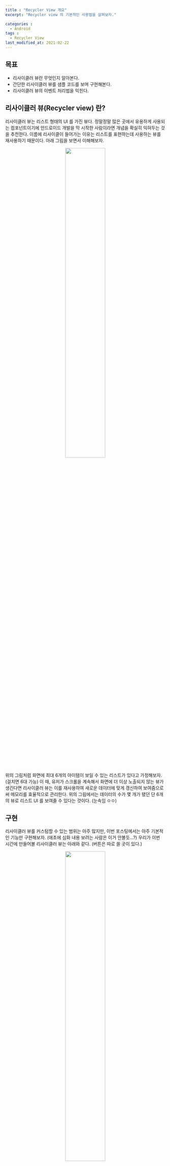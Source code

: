 ```yaml
---
title : "Recycler View 개요"
excerpt: "Recycler view 의 기본적인 사용법을 살펴보자."

categories :
  - Android 
tags : 
  - Recycler View 
last_modified_at: 2021-02-22
---
```


## 목표

- 리사이클러 뷰란 무엇인지 알아본다.
- 간단한 리사이클러 뷰를 샘플 코드를 보며 구현해본다.
- 리사이클러 뷰의 이벤트 처리법을 익힌다.

## 리사이클러 뷰(Recycler view) 란?

리사이클러 뷰는 리스트 형태의 UI 를 가진 뷰다. 정말정말 많은 곳에서 유용하게 사용되는 컴포넌트이기에 안드로이드 개발을 막 시작한 사람이라면 개념을 확실히 익혀두는 것을 추천한다. 이름에 리사이클이 들어가는 이유는 리스트를 표현하는데 사용하는 뷰를 재사용하기 때문이다. 아래 그림을 보면서 이해해보자. 

<p align="center">
  <img width="50%" height="50%" src="https://thkim9373.github.io/assets/images/recycler-view/recycler-view1.png">
</p>

위의 그림처럼 화면에 최대 6개의 아이템이 보일 수 있는 리스트가 있다고 가정해보자. (걸치면 6대 가능) 이 때, 유저가 스크롤을 계속해서 화면에 더 이상 노출되지 않는 뷰가 생긴다면 리사이클러 뷰는 이를 재사용하여 새로운 데이터에 맞게 갱신하여 보여줌으로써 메모리를 효율적으로 관리한다. 위의 그림에서는 데이터의 수가 몇 개가 됐던 단 6개의 뷰로 리스트 UI 를 보여줄 수 있다는 것이다. (눈속임 ㅇㅇ) 

## 구현

리사이클러 뷰를 커스텀할 수 있는 범위는 아주 많지만, 이번 포스팅에서는 아주 기본적인 기능만 구현해보자. (애초에 심화 내용 보려는 사람은 이거 안볼듯...?) 우리가 이번 시간에 만들어볼 리사이클러 뷰는 아래와 같다. (버튼은 따로 쓸 곳이 있다.) 

<p align="center">
  <img width="50%" height="50%" src="https://thkim9373.github.io/assets/images/recycler-view/recycler-view2.png">
</p>

2개의 텍스트 뷰에 각각 텍스트를 표시할 수 있고, 세로 방향으로 스크롤이 가능한 리사이클러 뷰다. 위와 같은 리사이클러 뷰를 구현하는데 필수적으로 필요한 것은 

- Item - 리스트를 구성하는 데이터
- View Holder - 아이템 뷰를 담을 수 있는 홀더
- Adapter - 데이터 리스트를 리사이클러 뷰와 연결해주는 역할
- Layout Manager - 리사이클러 뷰의 모양과 동작을 관리

이며, 추가적으로 Item decoration 이라는 컴포넌트를 추가해서 아이템 사이에 구분선을 만든다거나, 아이템이 보여지는 시점 및 위치를 조정하여 다양한 UI/UX 를 제공할 수 있다. 위의 리사이클러 뷰에는 구분선을 만드는 아이템 데코레이션이 적용되어 있는 상태이다. 

### Item

먼저 리스트에 넣을 데이터를 만들자. id 는 유저에게 보여지는 데이터는 아니지만, 나중에 어탭터를 구현할 때 필요하니 넣어주자. 

```kotlin
data class Item(
    // 고유값
    val id: Int,
    val title: String = "",
    var description: String = "",
)
```

### View Holder

뷰 홀더는 리사이클을 하기 위한 아이템 뷰를 가지고 있는 홀더이다. 클래스를 만들기에 앞서 타이틀과 디스크립션을 표시해줄 레이아웃을 생성하자. 

```xml
<androidx.constraintlayout.widget.ConstraintLayout xmlns:android="http://schemas.android.com/apk/res/android"
    xmlns:app="http://schemas.android.com/apk/res-auto"
    xmlns:tools="http://schemas.android.com/tools"
    android:id="@+id/container"
    android:layout_width="match_parent"
    android:layout_height="wrap_content"
    android:padding="16dp">

    <TextView
        android:id="@+id/title"
        android:layout_width="0dp"
        android:layout_height="wrap_content"
        android:textSize="36sp"
        android:textStyle="bold"
        app:layout_constraintEnd_toEndOf="parent"
        app:layout_constraintStart_toStartOf="parent"
        app:layout_constraintTop_toTopOf="parent"
        tools:text="Title" />

    <TextView
        android:id="@+id/description"
        android:layout_width="0dp"
        android:layout_height="wrap_content"
        android:textSize="24sp"
        app:layout_constraintBottom_toBottomOf="parent"
        app:layout_constraintEnd_toEndOf="parent"
        app:layout_constraintStart_toStartOf="parent"
        app:layout_constraintTop_toBottomOf="@id/title"
        tools:text="Description" />

</androidx.constraintlayout.widget.ConstraintLayout>
```

그리고 해당 뷰를 가지고 있을 뷰 홀더를 만든다. 뷰 홀더를 만들 때는 View 인스턴스를 생성자에 넘겨줘야 한다. 해당 포스팅에서는 뷰 바인딩을 사용하도록 하자. (아직 View Binding 사용법을 모른다고? 그럼 그것부터 보고 오자. 다 피가되고 살이 된다. [포스팅 보러가기](https://thkim9373.github.io/android/view-binding/))

```kotlin
class MyViewHolder(
    private val binding: ItemBinding
) : RecyclerView.ViewHolder(binding.root) {
    fun setItem(item: Item) {
        binding.apply {
            title.text = item.title
            description.text = item.description
        }
    }
}
```

### Adapter

어탭터는 데이터와 리사이클러 뷰를 연결해주는 역할을 한다. 너무 대충 말한 것 같은데... 구현할 수 있는 핵심적인 기능을 조금 더 자세히 말하면 아래와 같다. 

- 데이터에 따라 뷰 타입을 지정하여 상황에 맞는 뷰 홀더를 생성할 수 있다. (해당 포스팅에선 구현 ㄴㄴ)
- 뷰 홀더가 바인드 될 때, 데이터에 맞게 UI 를 갱신할 수 있다.
- 데이터가 변경되었을 때, 리사이클러 뷰를 갱신할 수 있다.

어탭터에도 종류가 몇 있는데, 그 중 오늘 사용할 어탭터는 [List Adapter](https://developer.android.com/reference/androidx/recyclerview/widget/ListAdapter) 이다. 리스트 어댑터는 데이터가 변했을 때, 리사이클러 뷰의 갱신을 아주 편리하게 할 수 있도록 구현되어 있는 친구다. 전통적으로 쓰이던 RecyclerView.Adapter 를 사용할 시절에는 데이터가 변했을 때, 추가, 제거 및 갱신을 일일히 알려줘야 했었지만, 지금은 시절이 좋아져서 Diff.ItemCallback 의 메서드만 잘 정의해놓으면 알아서 리사이클러 뷰를 갱신해준다. (시절 참 좋아졌네...) 

```kotlin
class MyAdapter : ListAdapter<Item, MyViewHolder>(
    object : DiffUtil.ItemCallback<Item>() {
        // id 가 같으면 같은 아이템이다. 
        override fun areItemsTheSame(oldItem: Item, newItem: Item): Boolean =
            oldItem.id == newItem.id
				
        // title 과 description 이 모두 같으면 내용도 같다. 
        override fun areContentsTheSame(oldItem: Item, newItem: Item): Boolean =
            oldItem.title == newItem.title &&
                    oldItem.description == newItem.description
    }
) {
    override fun onCreateViewHolder(parent: ViewGroup, viewType: Int): MyViewHolder =
        MyViewHolder(
            // 이렇게 뷰 바인딩 객체를 생성하여 넘겨준다. 
            ItemBinding.inflate(
                LayoutInflater.from(parent.context),
                parent,
                false
            )
        )

    override fun onBindViewHolder(holder: MyViewHolder, position: Int) {
        // 뷰 홀더가 바인딩 될 때마다 해당 포지션에 맞는 아이템을 넘겨줘서 뷰를 갱신한다. 
        holder.setItem(getItem(position))
    }
}
```

위에 언급한 것 처럼 리스트 어댑터를 쓸 때는 데이터의 변화를 일일히 알려주지 않아도 되고, 변경하고 싶은 땐 submitList() 라는 메서드로 갱신하고 싶은 데이터 리스트를 가져다 주기만 하면 된다. 새로운 리스트를 받으면 원래 가지고 있던 리스트의 아이템들과 새로운 아이템들을 구현해놓은 DiffUtil.ItemCallback 에 정의한대로 비교하여 결과에 따라 추가, 변경 및 제거 등을 수행해준다. 심지어 아이템의 비교는 백그라운드에서 처리해주기 때문에 성능까지도 보장해주는 아주 듬직한 친구다. 

DiffUtil.ItemCallback 를 구현할 때, 꼭 구현해야 하는 메서드는 위의 areItemsTheSame 과 areContentsTheSame 이다. areItemsTheSame 은 같은 아이템인지 여부를 리턴해주면 되며, 위의 코드에서는 id 를 비교하여 같으면 true, 다르면 false 를 리턴하도록 구현했다. 해당 메서드의 리턴 값이 false 이면 그 아이템이 표시되고 있는 뷰 홀더가 갱신된다. 만약 true 를 반환하게 되면 다른 메서드인 areContentsTheSame 이 호출되는데, 여기서는 두 아이템의 내용이 같은지 여부를 리턴해주면 된다. 해당 메서드는 리턴 값이 true 이면 뷰 홀더를 갱신하지 않게 되고, false 이면 해당 아이템이 표시되고 있는 포지션의 뷰 홀더가 갱신된다. 

DiffUtil.ItemCallback 의 메서드들을 작성할 때 유의해야 할 점이 있는데, areItemsTheSame 의 리턴 값으로 객체를 비교한 값으로 내보내지 않는 것이 좋다. (해시 코드 등 사용 ㄴㄴ) 객체가 같은지 여부를 리턴하게 되면 뒤의 areContentsTheSame 또한 같은 객체를 비교하게 되므로 같은 항목을 검사하면 모두 true 가 나오기 때문이다. 따라서 리스트 어탭터에 submitList() 를 할 때는 되도록 ***비교할 수 있는 고유값을 가진 다른 객체로 이루어진 리스트***를 넣는 것이 바람직한 사용 방법인 것 같다. (적다보니 submitList() 가 먼저 나와버렸는데 뒤의 액티비티 코드에서 사용한다.)

### Activity

리스트를 이것 저것 바꿀 수 있는 버튼이 2개 그리고 오늘의 주인공인 리사이클러 뷰가 하나 있는 레이아웃을 만들자. 

```xml
<androidx.constraintlayout.widget.ConstraintLayout xmlns:android="http://schemas.android.com/apk/res/android"
    xmlns:app="http://schemas.android.com/apk/res-auto"
    xmlns:tools="http://schemas.android.com/tools"
    android:layout_width="match_parent"
    android:layout_height="match_parent"
    tools:context=".MainActivity">

    <Button
        android:id="@+id/list1Button"
        android:layout_width="wrap_content"
        android:layout_height="wrap_content"
        android:text="submit list1"
        app:layout_constraintEnd_toStartOf="@+id/list2Button"
        app:layout_constraintStart_toStartOf="parent"
        app:layout_constraintTop_toTopOf="parent" />

    <Button
        android:id="@+id/list2Button"
        android:layout_width="wrap_content"
        android:layout_height="wrap_content"
        android:text="submit list2"
        app:layout_constraintEnd_toEndOf="parent"
        app:layout_constraintStart_toEndOf="@id/list1Button"
        app:layout_constraintTop_toTopOf="parent" />

    <androidx.recyclerview.widget.RecyclerView
        android:id="@+id/recyclerView"
        android:layout_width="0dp"
        android:layout_height="0dp"
        app:layout_constraintBottom_toBottomOf="parent"
        app:layout_constraintEnd_toEndOf="parent"
        app:layout_constraintStart_toStartOf="parent"
        app:layout_constraintTop_toBottomOf="@id/list1Button" />

</androidx.constraintlayout.widget.ConstraintLayout>
```

다음은 코드! 

```kotlin
class MainActivity : AppCompatActivity() {

    private lateinit var binding: ActivityMainBinding
		
    // 리사이클러 뷰에 할당할 어댑터 
    private val myAdapter = MyAdapter()

    // 리사이클러 뷰에 할당할 리스트 1
    private val list1 = listOf(
        Item(1, "Item 1", "Description 1",),
        Item(2, "Item 2", "Description 2",),
        Item(3, "Item 3", "Description 3",),
        Item(4, "Item 4", "Description 4",),
        Item(5, "Item 5", "Description 5",),
        Item(6, "Item 6", "Description 6",),
        Item(7, "Item 7", "Description 7",),
        Item(8, "Item 8", "Description 8",),
        Item(9, "Item 9", "Description 9",),
        Item(10, "Item 10", "Description 10",),
    )
    // 22
    private val list2 = listOf(
        Item(0, "Odd List", "First Item!",),
        Item(1, "Item 1", "Description 1",),
        Item(3, "Item 3", "Description 3",),
        Item(5, "Item 5", "Description 5",),
        Item(7, "Item 7", "Description 7",),
        Item(9, "Item 9", "Description 9",),
        Item(10, "Item 10", "Last Item!",),
    )

    override fun onCreate(savedInstanceState: Bundle?) {
        super.onCreate(savedInstanceState)
        binding = ActivityMainBinding.inflate(layoutInflater)
        setContentView(binding.root)

        binding.apply {
            // 리사이클러 뷰의 속성 정의 ㄱㄱ
            recyclerView.apply {

                // 해당 리스트를 세로 스크롤이 가능한 리스트로 사용할 수 있도록 해준다.
                layoutManager = LinearLayoutManager(this@MainActivity)

                // 아이템 사이의 구분선을 만들어 준다.
                addItemDecoration(
                    DividerItemDecoration(
                        this@MainActivity,
                        DividerItemDecoration.VERTICAL
                    )
                )

                // 어댑터를 할당한다.
                adapter = this@MainActivity.myAdapter.apply {
                    submitList(
                        list1
                    )
                }
            }

            list1Button.setOnClickListener {
                // 리스트를 갖다주면 아까 구현한 어댑터에서 리스트끼리 비교하여 리사이클러 뷰를 갱신해준다.
                myAdapter.submitList(list1)
            }
            list2Button.setOnClickListener {
                // 얘도 ㅇㅇ
                myAdapter.submitList(list2)
            }
        }
    }
}
```

주석에 다 설명을 다 써놔서 적을 내용이 별로 없다. (코드가 간단하기도 하구) 아 하나 있구나! 

리스트 어댑터를 사용할 때 리사이클러 뷰에 노출할 데이터를 변경하고 싶으면 어댑터 코드에서 살짝 등장한 submitList() 메서드를 사용하면 된다. 기본적인 애니메이션도 구현이 되어있어서 생각보다 꽤나 그럴싸하게 리사이클러 뷰가 갱신되는걸 볼 수 있다. 

<p align="center">
  <img width="50%" height="50%" src="https://thkim9373.github.io/assets/images/recycler-view/recycler-view3.gif">
</p>

여기까지 기본적인 리사이클러 뷰 구현이 끝났다. 이제 리사이클러 뷰에 이벤트(클릭 등)를 줬을 때, 처리하는 방법을 알아보자. 

## 이벤트 처리

리사이클러 뷰에는 리스트 뷰의 onItemClickListener 같이 이벤트를 처리할 수 있도록 제공되는 인터페이스가 없다. 따라서 직접 클릭, 롱클릭 등의 이벤트를 처리할 수 있도록 구현해줘야 한다. 한 번에 다 하지 왜 2번 보게 만드냐고 할 수 있지만 2번 보면 2배 더 좋은 내용이니 복습의 느낌으로 한 번 더 보도록 하자. 

### Adapter

이벤트를 전달할 리스너를 하나 만들고, 액티비티에서 어댑터를 생성할 때 받을 수 있도록 하자. 마지막으로 해당 리스너를 뷰 홀더가 바인딩 될 때 건네주자.

```kotlin
class MyAdapter(
    // 어탭터를 생성할 때 리스너도 받아오자  
    private val listener: MyAdapterListener
) : ListAdapter<Item, MyViewHolder>(
    ...
) {
    // 이벤트를 전달해 줄 리스너를 정의한다. 
    interface MyAdapterListener {
        fun onItemClick(position: Int)
        fun onItemLongClick(position: Int)
    }

    // 뷰 홀더를 만들 때, 리스너를 할당한다. 	
    override fun onCreateViewHolder(parent: ViewGroup, viewType: Int): MyViewHolder =
        MyViewHolder(
            ItemBinding.inflate(
                LayoutInflater.from(parent.context),
                parent,
                false
            ),
            listener,
        )

		...
}

```

### View Holder

눌렀을 때 아무 반응이 없으면 재미가 덜하니 레이아웃 단에서 간단한 처리를 하나 하자. 

```xml
<androidx.constraintlayout.widget.ConstraintLayout 
		...
    android:background="?attr/selectableItemBackground"\>

    <TextView ... />

    <TextView ... />

</androidx.constraintlayout.widget.ConstraintLayout>
```

해당 속성을 추가하면 조금 더 역동적이게 된다. ([간단하게 리플 이펙트 사용하는 법](https://thkim9373.github.io/android/tips/#%EA%B0%84%EB%8B%A8%ED%95%98%EA%B2%8C-ripple-%EC%9D%B4%ED%8E%99%ED%8A%B8-%EC%82%AC%EC%9A%A9%ED%95%98%EA%B8%B0)) 

다음은 코드를 수정하자. 
```kotlin
class MyViewHolder(
    private val binding: ItemBinding,
    listener: MyAdapter.MyAdapterListener,  // 생성할 때, 리스너를 받아온다. 
) : RecyclerView.ViewHolder(binding.root) {
    
    // 초기화할 때, 리스너를 등록한다. 
    init {
        binding.container.apply {
            setOnClickListener {
                if (adapterPosition != RecyclerView.NO_POSITION) {
                    listener.onItemClick(adapterPosition)
                }
            }
            setOnLongClickListener {
                if (adapterPosition != RecyclerView.NO_POSITION) {
                    listener.onItemLongClick(adapterPosition)
                }
                return@setOnLongClickListener true
            }
        }
    }

    ...
}

```

뷰 홀더는 리사이클러 뷰에서 본인의 위치를 adapterPosition 으로 가져올 수 있다. 뷰에 이벤트가 발생했을 때, 구현해 둔 리스너에 뷰 홀더의 포지션을 넘겨주도록 하자. 이 때 주의할 점은 반드시 RecyclerView.NO_POSITION 인지 체크한 후 사용해야 한다. RecyclerView.NO_POSITION 은 리사이클러 뷰가 갱신 중일 때 어댑터 포지션을 가져오면 리턴되는 값이다. 그러므로 해당 값이 아닐 때만 리스너를 트리거 시켜주도록 하자. 

### Activity

```kotlin
// 리스너를 추가하자 
class MainActivity : AppCompatActivity(), MyAdapter.MyAdapterListener {
		
    // 어댑터를 생성할 때, 리스너를 넘겨주자. 
    private val myAdapter = MyAdapter(this)

    ...

    // 아이템을 클릭 및 롱클릭 하게되면 토스트를 보여주도록 구현해놓았다. 
    override fun onItemClick(position: Int) {
        Toast.makeText(this, "$position click!", Toast.LENGTH_SHORT).show()
    }

    override fun onItemLongClick(position: Int) {
        Toast.makeText(this, "$position long click!", Toast.LENGTH_SHORT).show()
    }
}
```

여기까지 리사이클러 뷰 이벤트를 처리하는 방법 중 하나를 알아봤다. 위의 방법 뿐만 아니라 여러 방법이 존재하겠지만, 해당 방법을 소개한 이유는 위의 방법이 뷰 홀더, 어탭터 및 액티비티가 가지는 본연의 역할을 지킬 수 있는 방법이라 생각하여 추천하기 때문이다. 

## 마치며

리사이클러 뷰의 기본적인 사용 방법과 이벤트를 처리하는 방법을 알아보는 시간을 가져봤다. 리사이클러 뷰는 안드로이드 개발을 하는데 있어서 필수적으로 익혀둬야 하는 컴포넌트라 기초부터 확실한 개념을 가지는 것을 추천한다. 아울러 해당 포스팅의 내용 외에도 봐야할 내용이 많으니 후에 다른 내용들도 포스팅 해야겠다. To be continued...
